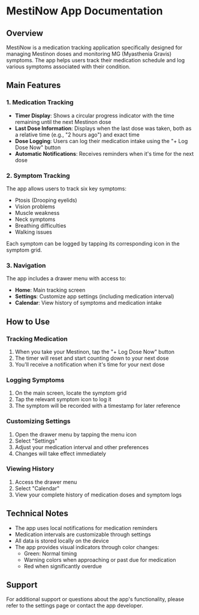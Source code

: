 # MestiNow App Documentation

## Overview
MestiNow is a medication tracking application specifically designed for managing Mestinon doses and monitoring MG (Myasthenia Gravis) symptoms. The app helps users track their medication schedule and log various symptoms associated with their condition.

## Main Features

### 1. Medication Tracking
- **Timer Display**: Shows a circular progress indicator with the time remaining until the next Mestinon dose
- **Last Dose Information**: Displays when the last dose was taken, both as a relative time (e.g., "2 hours ago") and exact time
- **Dose Logging**: Users can log their medication intake using the "+ Log Dose Now" button
- **Automatic Notifications**: Receives reminders when it's time for the next dose

### 2. Symptom Tracking
The app allows users to track six key symptoms:
- Ptosis (Drooping eyelids)
- Vision problems
- Muscle weakness
- Neck symptoms
- Breathing difficulties
- Walking issues

Each symptom can be logged by tapping its corresponding icon in the symptom grid.

### 3. Navigation
The app includes a drawer menu with access to:
- **Home**: Main tracking screen
- **Settings**: Customize app settings (including medication interval)
- **Calendar**: View history of symptoms and medication intake

## How to Use

### Tracking Medication
1. When you take your Mestinon, tap the "+ Log Dose Now" button
2. The timer will reset and start counting down to your next dose
3. You'll receive a notification when it's time for your next dose

### Logging Symptoms
1. On the main screen, locate the symptom grid
2. Tap the relevant symptom icon to log it
3. The symptom will be recorded with a timestamp for later reference

### Customizing Settings
1. Open the drawer menu by tapping the menu icon
2. Select "Settings"
3. Adjust your medication interval and other preferences
4. Changes will take effect immediately

### Viewing History
1. Access the drawer menu
2. Select "Calendar"
3. View your complete history of medication doses and symptom logs

## Technical Notes
- The app uses local notifications for medication reminders
- Medication intervals are customizable through settings
- All data is stored locally on the device
- The app provides visual indicators through color changes:
  - Green: Normal timing
  - Warning colors when approaching or past due for medication
  - Red when significantly overdue

## Support
For additional support or questions about the app's functionality, please refer to the settings page or contact the app developer.